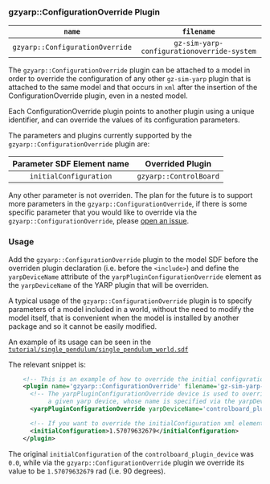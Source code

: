 ### gzyarp::ConfigurationOverride Plugin


| `name`        | `filename`         |
|:-------------:|:------------------:|
| `gzyarp::ConfigurationOverride` |  `gz-sim-yarp-configurationoverride-system` |

The `gzyarp::ConfigurationOverride` plugin can be attached to a model in order to override the configuration of any other `gz-sim-yarp` plugin that is attached to the same model
and that occurs in `xml` after the insertion of the ConfigurationOverride plugin, even in a nested model.

Each ConfigurationOverride plugin points to another plugin using a unique identifier, and can override the values of its configuration parameters.

The parameters and plugins currently supported by the `gzyarp::ConfigurationOverride` plugin are:

| Parameter SDF Element name     | Overrided Plugin |
|:------------------------------:|:---------------------:|
| `initialConfiguration`         | `gzyarp::ControlBoard` |

Any other parameter is not overriden. The plan for the future is to support more parameters in the `gzyarp::ConfigurationOverride`, if there is some specific parameter that you would like to override via the `gzyarp::ConfigurationOverride`, please [open an issue](https://github.com/robotology/gz-sim-yarp-plugins/issues/new).

### Usage

Add the `gzyarp::ConfigurationOverride` plugin to the model SDF before the overriden plugin declaration (i.e. before the `<include>`) and define the `yarpDeviceName` attribute of the `yarpPluginConfigurationOverride` element as the `yarpDeviceName` of the YARP plugin that will be overriden.

A typical usage of the `gzyarp::ConfigurationOverride` plugin is to specify parameters of a model included in a world, without the need to
modify the model itself, that is convenient when the model is installed by another package and so it cannot be easily modified.

An example of its usage can be seen in the [`tutorial/single_pendulum/single_pendulum_world.sdf`](../../tutorial/single_pendulum/single_pendulum_world.sdf)

The relevant snippet is:

```xml
    <!-- This is an example of how to override the initial configuration -->
    <plugin name='gzyarp::ConfigurationOverride' filename='gz-sim-yarp-configurationoverride-system'>
      <!-- The yarpPluginConfigurationOverride device is used to override the configuration of
           a given yarp device, whose name is specified via the yarpDeviceName attribute -->
      <yarpPluginConfigurationOverride yarpDeviceName='controlboard_plugin_device'/>

      <!-- If you want to override the initialConfiguration xml element, set it -->
      <initialConfiguration>1.57079632679</initialConfiguration>
    </plugin>
```

The original `initialConfiguration` of the `controlboard_plugin_device` was `0.0`, while via the `gzyarp::ConfigurationOverride` plugin we override its value to be `1.57079632679` rad (i.e. 90 degrees).